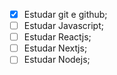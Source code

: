 - [x] Estudar git e github;
- [ ] Estudar Javascript;
- [ ] Estudar Reactjs;
- [ ] Estudar Nextjs;
- [ ] Estudar Nodejs;
